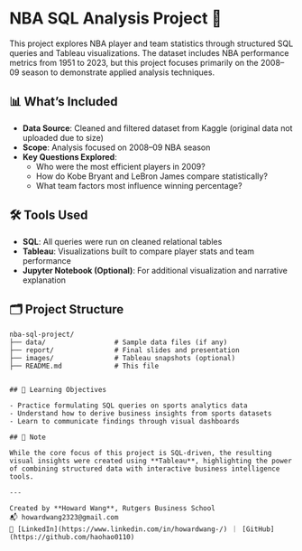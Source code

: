# NBA SQL Analysis Project 🏀

This project explores NBA player and team statistics through structured SQL queries and Tableau visualizations. The dataset includes NBA performance metrics from 1951 to 2023, but this project focuses primarily on the 2008–09 season to demonstrate applied analysis techniques.

## 📊 What’s Included

- **Data Source**: Cleaned and filtered dataset from Kaggle (original data not uploaded due to size)
- **Scope**: Analysis focused on 2008–09 NBA season
- **Key Questions Explored**:
  - Who were the most efficient players in 2009?
  - How do Kobe Bryant and LeBron James compare statistically?
  - What team factors most influence winning percentage?

## 🛠️ Tools Used

- **SQL**: All queries were run on cleaned relational tables
- **Tableau**: Visualizations built to compare player stats and team performance
- **Jupyter Notebook (Optional)**: For additional visualization and narrative explanation

## 🗂️ Project Structure

```text
nba-sql-project/
├── data/                 # Sample data files (if any)
├── report/               # Final slides and presentation
├── images/               # Tableau snapshots (optional)
├── README.md             # This file


## 🎯 Learning Objectives

- Practice formulating SQL queries on sports analytics data
- Understand how to derive business insights from sports datasets
- Learn to communicate findings through visual dashboards

## 📝 Note

While the core focus of this project is SQL-driven, the resulting visual insights were created using **Tableau**, highlighting the power of combining structured data with interactive business intelligence tools.

---

Created by **Howard Wang**, Rutgers Business School  
📬 howardwang2323@gmail.com  
🔗 [LinkedIn](https://www.linkedin.com/in/howardwang-/) ｜ [GitHub](https://github.com/haohao0110)
